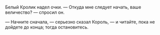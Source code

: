 Белый Кролик надел очки.
— Откуда мне следует начать, ваше величество? — спросил он.

— Начните сначала, — серьезно сказал Король, — и читайте, пока не дойдете до конца; тогда остановитесь.
